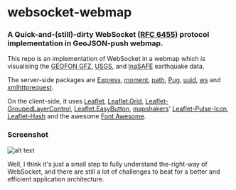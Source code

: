 # websocket-webmap
### A Quick-and-(still)-dirty WebSocket ([RFC 6455](https://tools.ietf.org/html/rfc6455)) protocol implementation in GeoJSON-push webmap.
This repo is an implementation of WebSocket in a webmap which is visualising the [GEOFON GFZ](https://geofon.gfz-potsdam.de/), [USGS](https://earthquake.usgs.gov/earthquakes/map/), and [InaSAFE](http://inasafe.org/) earthquake data.

The server-side packages are [Express](https://expressjs.com), [moment](http://momentjs.com/), [path](https://github.com/jinder/path), [Pug](https://pugjs.org/), [uuid](https://github.com/kelektiv/node-uuid), [ws](https://github.com/websockets/ws) and [xmlhttprequest](https://github.com/driverdan/node-XMLHttpRequest).

On the client-side, it uses [Leaflet](http://leafletjs.com/), [Leaflet.Grid](https://github.com/jieter/Leaflet.Grid), [Leaflet-GroupedLayerControl](https://github.com/ismyrnow/leaflet-groupedlayercontrol), [Leaflet.EasyButton](https://github.com/CliffCloud/Leaflet.EasyButton), [mapshakers](https://github.com/mapshakers)' [Leaflet-Pulse-Icon](https://github.com/mapshakers/leaflet-icon-pulse), [Leaflet-Hash](https://github.com/mlevans/leaflet-hash) and the awesome [Font Awesome](https://github.com/FortAwesome/Font-Awesome).

### Screenshot
![alt text](https://i.imgur.com/BmEvbdL.png "Screenshot in Google Chrome")

Well, I think it's just a small step to fully understand the-right-way of WebSocket, and there are still a lot of challenges to beat for a better and efficient application architecture.
